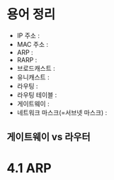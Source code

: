 # 용어 정리
- IP 주소 :
- MAC 주소 :
- ARP :
- RARP :
- 브로드캐스트 : 
- 유니캐스트 : 
- 라우팅 : 
- 라우팅 테이블 : 
- 게이트웨이 : 
- 네트워크 마스크(=서브넷 마스크) : 

## 게이트웨이 vs 라우터

# 4.1 ARP
